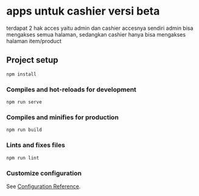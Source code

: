 # apps untuk cashier versi beta

terdapat 2 hak acces yaitu admin dan cashier
accesnya sendiri admin bisa mengakses semua halaman, sedangkan cashier hanya bisa mengakses halaman item/product

## Project setup
```
npm install
```

### Compiles and hot-reloads for development
```
npm run serve
```

### Compiles and minifies for production
```
npm run build
```

### Lints and fixes files
```
npm run lint
```

### Customize configuration
See [Configuration Reference](https://cli.vuejs.org/config/).
